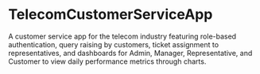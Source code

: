 # TelecomCustomerServiceApp
A customer service app for the telecom industry featuring role-based authentication, query raising by customers, ticket assignment to representatives, and dashboards for Admin, Manager, Representative, and Customer to view daily performance metrics through charts.
